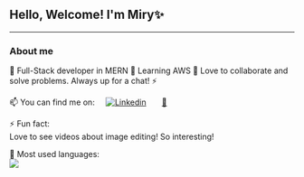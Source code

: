 ## Hello, Welcome! I'm Miry✨
---
### About me
🌱 Full-Stack developer in MERN
🔭 Learning AWS
💬 Love to collaborate and solve problems. Always up for a chat! 
⚡ 


📫 You can find me on:  &nbsp; &nbsp;
[![Linkedin](https://i.stack.imgur.com/gVE0j.png)](https://www.linkedin.com/in/mirykonishi/)
 &nbsp; &nbsp; &nbsp;
[:email:](mailto:user@example.com)

⚡ Fun fact: <br>
Love to see videos about image editing! So interesting!

:crystal_ball: Most used languages: <br>
<img src="https://github-readme-stats.vercel.app/api/top-langs?username=miryk&layout=compact"/>
